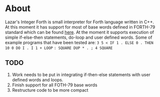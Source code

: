 # About

Lazar's Integer Forth is small interpreter for Forth language written in C++.  At this moment it has support for most of base words defined in  FORTH-79 standard which can be found [here](https://www.complang.tuwien.ac.at/forth/fth79std/FORTH-79.TXT). At the moment it supports execution of simple if-else-then statements, do-loop and user defined words.
Some of example programs that have been tested are:
```3 5 < IF 1 . ELSE 0 . THEN```
```10 0 DO I . I 1 + LOOP```
```: SQUARE DUP * . ; 4 SQUARE```

## TODO
1. Work needs to be put in integrating if-then-else statements with user defined words and loops.
2. Finish support for all FOTH-79 base words
3. Restructure code to be more compact